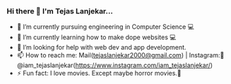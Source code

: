### Hi there 👋 I'm Tejas Lanjekar...
- 🔭 I’m currently pursuing engineering in Computer Science 💻
- 🌱 I’m currently learning how to make dope websites 💻
- 🤔 I’m looking for help with web dev and app development.
- 📫 How to reach me: Mail(tejaslanjekar2000@gmail.com) | Instagram:📱 @iam_tejaslanjekar(https://www.instagram.com/iam_tejaslanjekar/)
- ⚡ Fun fact: I love movies. Except maybe horror movies.😬

